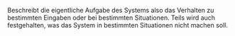 Beschreibt die eigentliche Aufgabe des Systems also das Verhalten zu bestimmten Eingaben oder bei bestimmten Situationen. Teils wird auch festgehalten, was das System in bestimmten Situationen nicht machen soll.